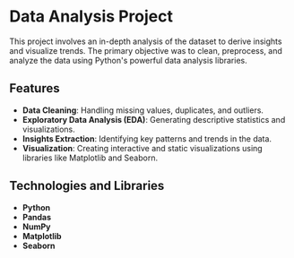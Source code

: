 # Data Analysis Project 

This project involves an in-depth analysis of the dataset to derive insights and visualize trends. The primary objective was to clean, preprocess, and analyze the data using Python's powerful data analysis libraries.
 
## Features  
- **Data Cleaning**: Handling missing values, duplicates, and outliers.  
- **Exploratory Data Analysis (EDA)**: Generating descriptive statistics and visualizations.  
- **Insights Extraction**: Identifying key patterns and trends in the data.  
- **Visualization**: Creating interactive and static visualizations using libraries like Matplotlib and Seaborn.  

## Technologies and Libraries  
- **Python**  
- **Pandas**  
- **NumPy**  
- **Matplotlib**  
- **Seaborn**  
